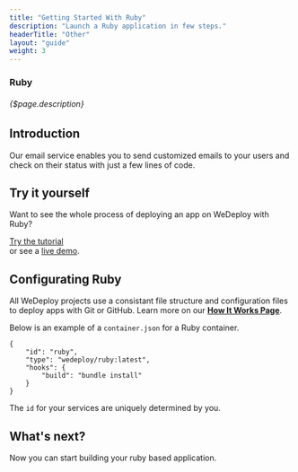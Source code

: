 ```yaml
---
title: "Getting Started With Ruby"
description: "Launch a Ruby application in few steps."
headerTitle: "Other"
layout: "guide"
weight: 3
---
```


### Ruby

###### {$page.description}

<article id="1">

## Introduction

Our email service enables you to send customized emails to your users and check on their status with just a few lines of code.

</article>

<article id="2">

## Try it yourself

Want to see the whole process of deploying an app on WeDeploy with Ruby?

<div class="guide-btn-cta">
	<a class="btn btn-accent btn-sm" href="/tutorials/ruby" target="_blank" data-senna-off>
		<span class="icon-16-external"></span>Try the tutorial
	</a>
</div>

<div class="guide-aux-cta">
	or see a <a href="http://boilerplate-ruby.wedeploy.io" target="_blank" data-senna-off>live demo</a>.
</div>

</article>

<article id="3">

## Configurating Ruby

<aside>

All WeDeploy projects use a consistant file structure and configuration files to deploy apps with Git or GitHub. Learn more on our <strong><a href="/docs/intro/how-it-works.html">How It Works Page</a></strong>.

</aside>

Below is an example of a `container.json` for a Ruby container.

```application/json
{
	"id": "ruby",
	"type": "wedeploy/ruby:latest",
	"hooks": {
		"build": "bundle install"
	}
}
```

The `id` for your services are uniquely determined by you.

</article>

## What's next?

Now you can start building your ruby based application.
